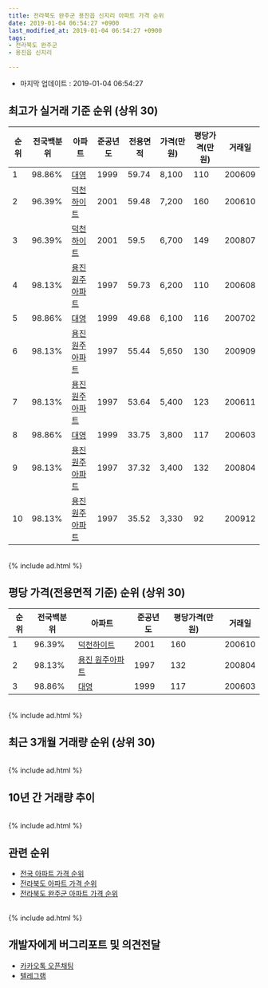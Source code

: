 ```yaml
---
title: 전라북도 완주군 용진읍 신지리 아파트 가격 순위
date: 2019-01-04 06:54:27 +0900
last_modified_at: 2019-01-04 06:54:27 +0900
tags:
- 전라북도 완주군
- 용진읍 신지리

---
```


* 마지막 업데이트 : 2019-01-04 06:54:27

## 최고가 실거래 기준 순위 (상위 30)


|순위|전국백분위|아파트|준공년도|전용면적|가격(만원)|평당가격(만원)|거래일|
|---|---|---|---|---|---|---|---|
|1|98.86%|[대영](https://search.naver.com/search.naver?query=%EC%A0%84%EB%9D%BC%EB%B6%81%EB%8F%84+%EC%99%84%EC%A3%BC%EA%B5%B0+%EC%9A%A9%EC%A7%84%EC%9D%8D+%EC%8B%A0%EC%A7%80%EB%A6%AC+%EB%8C%80%EC%98%81)|1999|59.74|8,100|110|200609|
|2|96.39%|[덕천하이트](https://search.naver.com/search.naver?query=%EC%A0%84%EB%9D%BC%EB%B6%81%EB%8F%84+%EC%99%84%EC%A3%BC%EA%B5%B0+%EC%9A%A9%EC%A7%84%EC%9D%8D+%EC%8B%A0%EC%A7%80%EB%A6%AC+%EB%8D%95%EC%B2%9C%ED%95%98%EC%9D%B4%ED%8A%B8)|2001|59.48|7,200|160|200610|
|3|96.39%|[덕천하이트](https://search.naver.com/search.naver?query=%EC%A0%84%EB%9D%BC%EB%B6%81%EB%8F%84+%EC%99%84%EC%A3%BC%EA%B5%B0+%EC%9A%A9%EC%A7%84%EC%9D%8D+%EC%8B%A0%EC%A7%80%EB%A6%AC+%EB%8D%95%EC%B2%9C%ED%95%98%EC%9D%B4%ED%8A%B8)|2001|59.5|6,700|149|200807|
|4|98.13%|[용진 원주아파트](https://search.naver.com/search.naver?query=%EC%A0%84%EB%9D%BC%EB%B6%81%EB%8F%84+%EC%99%84%EC%A3%BC%EA%B5%B0+%EC%9A%A9%EC%A7%84%EC%9D%8D+%EC%8B%A0%EC%A7%80%EB%A6%AC+%EC%9A%A9%EC%A7%84+%EC%9B%90%EC%A3%BC%EC%95%84%ED%8C%8C%ED%8A%B8)|1997|59.73|6,200|110|200608|
|5|98.86%|[대영](https://search.naver.com/search.naver?query=%EC%A0%84%EB%9D%BC%EB%B6%81%EB%8F%84+%EC%99%84%EC%A3%BC%EA%B5%B0+%EC%9A%A9%EC%A7%84%EC%9D%8D+%EC%8B%A0%EC%A7%80%EB%A6%AC+%EB%8C%80%EC%98%81)|1999|49.68|6,100|116|200702|
|6|98.13%|[용진 원주아파트](https://search.naver.com/search.naver?query=%EC%A0%84%EB%9D%BC%EB%B6%81%EB%8F%84+%EC%99%84%EC%A3%BC%EA%B5%B0+%EC%9A%A9%EC%A7%84%EC%9D%8D+%EC%8B%A0%EC%A7%80%EB%A6%AC+%EC%9A%A9%EC%A7%84+%EC%9B%90%EC%A3%BC%EC%95%84%ED%8C%8C%ED%8A%B8)|1997|55.44|5,650|130|200909|
|7|98.13%|[용진 원주아파트](https://search.naver.com/search.naver?query=%EC%A0%84%EB%9D%BC%EB%B6%81%EB%8F%84+%EC%99%84%EC%A3%BC%EA%B5%B0+%EC%9A%A9%EC%A7%84%EC%9D%8D+%EC%8B%A0%EC%A7%80%EB%A6%AC+%EC%9A%A9%EC%A7%84+%EC%9B%90%EC%A3%BC%EC%95%84%ED%8C%8C%ED%8A%B8)|1997|53.64|5,400|123|200611|
|8|98.86%|[대영](https://search.naver.com/search.naver?query=%EC%A0%84%EB%9D%BC%EB%B6%81%EB%8F%84+%EC%99%84%EC%A3%BC%EA%B5%B0+%EC%9A%A9%EC%A7%84%EC%9D%8D+%EC%8B%A0%EC%A7%80%EB%A6%AC+%EB%8C%80%EC%98%81)|1999|33.75|3,800|117|200603|
|9|98.13%|[용진 원주아파트](https://search.naver.com/search.naver?query=%EC%A0%84%EB%9D%BC%EB%B6%81%EB%8F%84+%EC%99%84%EC%A3%BC%EA%B5%B0+%EC%9A%A9%EC%A7%84%EC%9D%8D+%EC%8B%A0%EC%A7%80%EB%A6%AC+%EC%9A%A9%EC%A7%84+%EC%9B%90%EC%A3%BC%EC%95%84%ED%8C%8C%ED%8A%B8)|1997|37.32|3,400|132|200804|
|10|98.13%|[용진 원주아파트](https://search.naver.com/search.naver?query=%EC%A0%84%EB%9D%BC%EB%B6%81%EB%8F%84+%EC%99%84%EC%A3%BC%EA%B5%B0+%EC%9A%A9%EC%A7%84%EC%9D%8D+%EC%8B%A0%EC%A7%80%EB%A6%AC+%EC%9A%A9%EC%A7%84+%EC%9B%90%EC%A3%BC%EC%95%84%ED%8C%8C%ED%8A%B8)|1997|35.52|3,330|92|200912|


<br>
{% include ad.html %}
<br>

## 평당 가격(전용면적 기준) 순위 (상위 30)


|순위|전국백분위|아파트|준공년도|평당가격(만원)|거래일|
|---|---|---|---|---|---|
|1|96.39%|[덕천하이트](https://search.naver.com/search.naver?query=%EC%A0%84%EB%9D%BC%EB%B6%81%EB%8F%84+%EC%99%84%EC%A3%BC%EA%B5%B0+%EC%9A%A9%EC%A7%84%EC%9D%8D+%EC%8B%A0%EC%A7%80%EB%A6%AC+%EB%8D%95%EC%B2%9C%ED%95%98%EC%9D%B4%ED%8A%B8)|2001|160|200610|
|2|98.13%|[용진 원주아파트](https://search.naver.com/search.naver?query=%EC%A0%84%EB%9D%BC%EB%B6%81%EB%8F%84+%EC%99%84%EC%A3%BC%EA%B5%B0+%EC%9A%A9%EC%A7%84%EC%9D%8D+%EC%8B%A0%EC%A7%80%EB%A6%AC+%EC%9A%A9%EC%A7%84+%EC%9B%90%EC%A3%BC%EC%95%84%ED%8C%8C%ED%8A%B8)|1997|132|200804|
|3|98.86%|[대영](https://search.naver.com/search.naver?query=%EC%A0%84%EB%9D%BC%EB%B6%81%EB%8F%84+%EC%99%84%EC%A3%BC%EA%B5%B0+%EC%9A%A9%EC%A7%84%EC%9D%8D+%EC%8B%A0%EC%A7%80%EB%A6%AC+%EB%8C%80%EC%98%81)|1999|117|200603|


<br>
{% include ad.html %}
<br>

## 최근 3개월 거래량 순위 (상위 30)


<div style="width:100%;">
    <canvas id="deal_count_ranking" height="250"></canvas>
</div>


<script>
new Chart(document.getElementById("deal_count_ranking"), {
    type: 'horizontalBar',
    data: {
        labels: ['대영'],
        datasets: [{
            label: '실거래 수',
            data: [1],
            borderColor: "rgba(255, 0, 128, 1)",
            backgroundColor: "rgba(255, 0, 128, 0.5)",
            fill: false,
        }]
    },
    options: {
        responsive: true,
        title: {
            display: true,
            text: '최근 3개월 거래량 순위'
        },
        tooltips: {
            mode: 'index',
            intersect: false,
            callbacks: {
                title: function(tooltipItems, data) {
                    return "실거래 수:";
                },
                label: function(tooltipItem, data) {
                    return data.labels[tooltipItem.index] + ": " + tooltipItem.xLabel;
                }
            }
        },
        hover: {
            mode: 'nearest',
            intersect: true
        },
        scales: {
            xAxes: [{
                display: true,
                scaleLabel: {
                    display: true,
                    labelString: '실거래 수'
                },
                ticks: {
                    suggestedMin: 0,
                }
            }],
            yAxes: [{
                display: true,
                ticks: {
                    autoSkip: false,
                    callback: function(value, index, values) {
                        if (value.length > 15)
                            return value.substr(0, 13) + "...";
                        else
                            return value;
                    }
                },
                scaleLabel: {
                    display: false,
                }
            }]
        }
    }
});

</script>


<br>
{% include ad.html %}
<br>

## 10년 간 거래량 추이


<div style="width:100%;">
    <canvas id="deal_progress" height="250"></canvas>
</div>

<script>
new Chart(document.getElementById("deal_progress"), {
    type: 'line',
    data: {
        labels: ['200901','200902','200903','200904','200905','200906','200907','200908','200909','200910','200911','200912','201001','201002','201003','201004','201005','201006','201007','201008','201009','201010','201011','201012','201101','201102','201103','201104','201105','201106','201107','201108','201109','201110','201111','201112','201201','201202','201203','201204','201205','201206','201207','201208','201209','201210','201211','201212','201301','201302','201303','201304','201305','201306','201307','201308','201309','201310','201311','201312','201401','201402','201403','201404','201405','201406','201407','201408','201409','201410','201411','201412','201501','201502','201503','201504','201505','201506','201507','201508','201509','201510','201511','201512','201601','201602','201603','201604','201605','201606','201607','201608','201609','201610','201611','201612','201701','201702','201703','201704','201705','201706','201707','201708','201709','201710','201711','201712','201801','201802','201803','201804','201805','201806','201807','201808','201809','201810','201811','201812','201901'],
        datasets: [{
            label: '실거래 수',
            pointRadius: 1,
            data: [5, 12, 7, 8, 9, 4, 7, 10, 7, 8, 4, 8, 7, 9, 14, 12, 7, 7, 8, 13, 8, 10, 8, 10, 9, 13, 18, 15, 6, 18, 6, 10, 22, 11, 8, 8, 9, 8, 7, 9, 3, 11, 6, 8, 2, 9, 7, 3, 8, 4, 6, 6, 8, 6, 6, 6, 1, 6, 8, 4, 5, 6, 6, 7, 10, 6, 4, 4, 6, 9, 2, 6, 5, 8, 9, 11, 7, 7, 12, 8, 7, 6, 4, 2, 4, 11, 9, 11, 7, 7, 3, 9, 6, 5, 9, 5, 4, 5, 18, 5, 4, 4, 3, 7, 8, 2, 7, 4, 8, 5, 11, 3, 5, 4, 7, 6, 5, 3, 1, 0, 0],
            borderColor: "rgba(255, 201, 14, 1)",
            backgroundColor: "rgba(255, 201, 14, 0.5)",
            fill: true,
        }]
    },
    options: {
        responsive: true,
        title: {
            display: true,
            text: '10년간 거래량 추이'
        },
        tooltips: {
            mode: 'index',
            intersect: false,
        },
        hover: {
            mode: 'nearest',
            intersect: true
        },
        scales: {
            xAxes: [{
                display: true,
                scaleLabel: {
                    display: true,
                    labelString: '년/월'
                }
            }],
            yAxes: [{
                display: true,
                ticks: {
                    suggestedMin: 0,
                },
                scaleLabel: {
                    display: true,
                    labelString: '실거래 수'
                }
            }]
        }
    }
});

</script>


<br>
{% include ad.html %}
<br>

## 관련 순위

- [전국 아파트 가격 순위](https://inasie.github.io/apt-ranking/전국)
- [전라북도 아파트 가격 순위](https://inasie.github.io/apt-ranking/전라북도)
- [전라북도 완주군 아파트 가격 순위](https://inasie.github.io/apt-ranking/전라북도-완주군)


<br>
{% include ad.html %}
<br>

## 개발자에게 버그리포트 및 의견전달

- [카카오톡 오픈채팅](https://open.kakao.com/o/gLJUAP4)
- [텔레그램](https://t.me/inasie)

